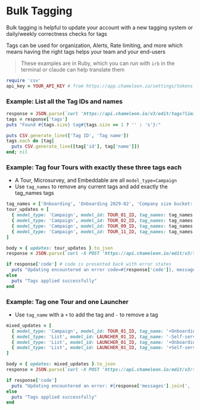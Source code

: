 # Bulk Tagging

Bulk tagging is helpful to update your account with a new tagging system or daily/weekly correctness checks for tags

Tags can be used for organization, Alerts, Rate limiting, and more which means having the right tags helps your team and your end-users

> These examples are in Ruby, which you can run with `irb` in the terminal or claude can help translate them


```ruby
require 'csv'
api_key = YOUR_API_KEY # from https://app.chameleon.io/settings/tokens
```

### Example: List all the Tag IDs and names

```ruby
response = JSON.parse(`curl 'https://api.chameleon.io/v3/edit/tags?limit=500' -H 'X-Account-Secret: #{api_key}'`.chomp)
tags = response['tags']
puts "Found #{tags.size} tag#{tags.size == 1 ? '' : 's'}:"

puts CSV.generate_line(['Tag ID', 'Tag name'])
tags.each do |tag|
  puts CSV.generate_line([tag['id'], tag['name']])
end; nil
```

### Example: Tag four Tours with exactly these three tags each

- A Tour, Microsurvey, and Embeddable are all `model_type=Campaign`
- Use `tag_names` to remove any current tags and add exactly the tag_names tags

```ruby
tag_names = ['Onboarding', 'Onboarding 2029-02', 'Company size bucket: Medium'] # Examples
tour_updates = [
  { model_type: 'Campaign', model_id: TOUR_01_ID, tag_names: tag_names },
  { model_type: 'Campaign', model_id: TOUR_02_ID, tag_names: tag_names },
  { model_type: 'Campaign', model_id: TOUR_09_ID, tag_names: tag_names },
  { model_type: 'Campaign', model_id: TOUR_11_ID, tag_names: tag_names },
]

body = { updates: tour_updates }.to_json
response = JSON.parse(`curl -X POST 'https://api.chameleon.io/edit/v3/tags/bulk' -H 'X-Account-Secret: #{api_key}' -H 'Content-Type: application/json' --data '#{body}'`.chomp)

if response['code'] # code is presented back with error states
  puts "Updating encountered an error code=#{response['code']}, messages=#{response['messages'].join(', ')}"
else
  puts "Tags applied successfully"
end
```


### Example: Tag one Tour and one Launcher

- Use `tag_name` with a `+` to add the tag and `-` to remove a tag

```ruby
mixed_updates = [
  { model_type: 'Campaign', model_id: TOUR_01_ID, tag_name: '+Onboarding 2029-02' },
  { model_type: 'List', model_id: LAUNCHER_01_ID, tag_name: '-Self-serve' },
  { model_type: 'List', model_id: LAUNCHER_01_ID, tag_name: '+Onboarding 2029-02' },
  { model_type: 'List', model_id: LAUNCHER_01_ID, tag_name: '+Self-serve Onboarding' },
]

body = { updates: mixed_updates }.to_json
response = JSON.parse(`curl -X POST 'https://api.chameleon.io/edit/v3/tags/bulk' -H 'X-Account-Secret: #{api_key}' -H 'Content-Type: application/json' --data '#{body}'`.chomp)

if response['code']
  puts "Updating encountered an error: #{response['messages'].join(', ')}"
else
  puts "Tags applied successfully"
end
```

